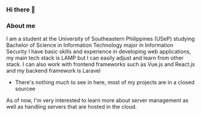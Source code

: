 ### Hi there 👋

### About me

I am a student at the University of Southeastern Philippines (USeP) studying Bachelor of Science in Information Technology major in Information Security
I have basic skills and experience in developing web applications, my main tech stack is LAMP but I can easily adjust and learn from other stack.
I can also work with frontend frameworks such as Vue.js and React.js and my backend framework is Laravel

- There's nothing much to see in here, most of my projects are in a closed sourcee

As of now, I'm very interested to learn more about server management as well as handling servers that are hosted in the cloud.


